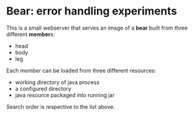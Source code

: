 # Bear: error handling experiments

This is a small webserver that serves an image of a **bear** built from three different **member**s:
* head
* body
* leg

Each *member* can be loaded from three different resources:
* working directory of java process
* a configured directory
* java resource packaged into running jar

Search order is respective to the list above.
